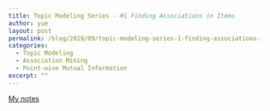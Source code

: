 ```yaml
---
title: Topic Modeling Series - #1 Finding Associations in Items
author: yue
layout: post
permalink: /blog/2019/09/topic-modeling-series-1-finding-associations-in-items/
categories:
  - Topic Modeling
  - Association Mining
  - Point-wise Mutual Information
excerpt: ""
---
```


[My notes](https://nbviewer.jupyter.org/github/Yue1Harriet1Huang/hands-on-nlp-with-keras-and-pytorch/blob/master/Chapter-Topic-Modeling/Topic%20Modeling.ipynb)
